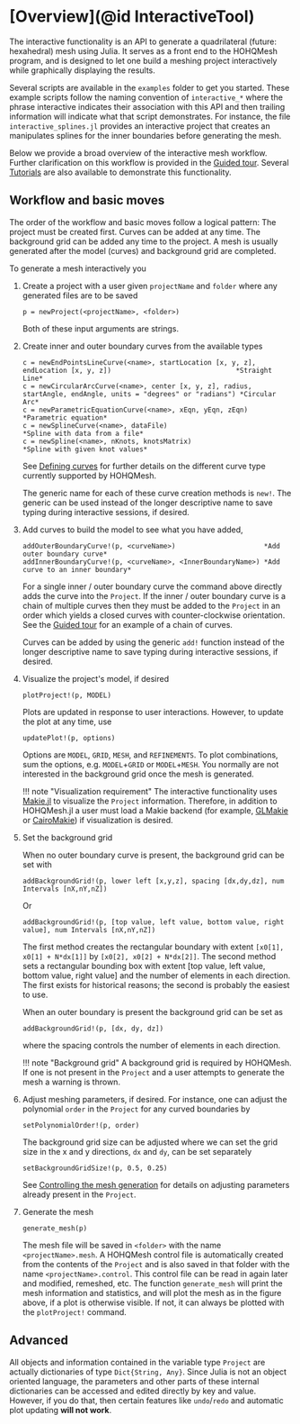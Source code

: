 # [Overview](@id InteractiveTool)

The interactive functionality is an API to generate a quadrilateral (future: hexahedral)
mesh using Julia.
It serves as a front end to the HOHQMesh program, and is designed to let one build a
meshing project interactively while graphically displaying the results.

Several scripts are available in the `examples` folder
to get you started. These example scripts follow the naming convention of `interactive_*` where
the phrase interactive indicates their association with this API and then trailing information
will indicate what that script demonstrates. For instance, the file `interactive_splines.jl`
provides an interactive project that creates an manipulates splines for the inner boundaries before
generating the mesh.

Below we provide a broad overview of the interactive mesh workflow. Further clarification on
this workflow is provided in the [Guided tour](@ref). Several [Tutorials](@ref)
are also available to demonstrate this functionality.

## Workflow and basic moves

The order of the workflow and basic moves follow a logical pattern: The project must be created first.
Curves can be added at any time. The background grid can be added any time to the project.
A mesh is usually generated after the model (curves) and background grid are completed.

To generate a mesh interactively you

1. Create a project with a user given `projectName` and `folder` where any generated files are to be saved

   ```
   p = newProject(<projectName>, <folder>)
   ```

   Both of these input arguments are strings.

2. Create inner and outer boundary curves from the available types

   ```
   c = newEndPointsLineCurve(<name>, startLocation [x, y, z], endLocation [x, y, z])                               *Straight Line*
   c = newCircularArcCurve(<name>, center [x, y, z], radius, startAngle, endAngle, units = "degrees" or "radians") *Circular Arc*
   c = newParametricEquationCurve(<name>, xEqn, yEqn, zEqn)                                                        *Parametric equation*
   c = newSplineCurve(<name>, dataFile)                                                                            *Spline with data from a file*
   c = newSpline(<name>, nKnots, knotsMatrix)                                                                      *Spline with given knot values*
   ```

   See [Defining curves](@ref) for further details on the different curve type currently supported by HOHQMesh.

   The generic name for each of these curve creation methods is `new!`. The generic can be used instead of the longer descriptive name to save typing during interactive sessions, if desired.

3. Add curves to build the model to see what you have added,

   ```
   addOuterBoundaryCurve!(p, <curveName>)                      *Add outer boundary curve*
   addInnerBoundaryCurve!(p, <curveName>, <InnerBoundaryName>) *Add curve to an inner boundary*
   ```

   For a single inner / outer boundary curve the command above directly adds the curve into the `Project`.
   If the inner / outer boundary curve is a chain of multiple curves then they must be added to the `Project`
   in an order which yields a closed curves with counter-clockwise orientation.
   See the [Guided tour](@ref) for an example of a chain of curves.

   Curves can be added by using the generic `add!` function instead of the longer descriptive
   name to save typing during interactive sessions, if desired.

4. Visualize the project's model, if desired

   ```
   plotProject!(p, MODEL)
   ```

   Plots are updated in response to user interactions. However, to update the plot at any time, use

   ```
   updatePlot!(p, options)
   ```

   Options are `MODEL`, `GRID`, `MESH`, and `REFINEMENTS`. To plot combinations, sum the options, e.g.
   `MODEL`+`GRID` or `MODEL`+`MESH`. You normally are not interested in the background grid once
   the mesh is generated.

   !!! note "Visualization requirement"
       The interactive functionality uses [Makie.jl](https://github.com/JuliaPlots/Makie.jl/)
       to visualize the `Project` information. Therefore, in addition to HOHQMesh.jl a user must
       load a Makie backend (for example, [GLMakie](https://github.com/JuliaPlots/GLMakie.jl/) or
       [CairoMakie](https://github.com/JuliaPlots/CairoMakie.jl)) if visualization is desired.

5. Set the background grid

   When no outer boundary curve is present, the background grid can be set with

   ```
   addBackgroundGrid!(p, lower left [x,y,z], spacing [dx,dy,dz], num Intervals [nX,nY,nZ])
   ```

   Or

   ```
   addBackgroundGrid!(p, [top value, left value, bottom value, right value], num Intervals [nX,nY,nZ])
   ```

   The first method creates the rectangular boundary with extent `[x0[1], x0[1] + N*dx[1]]` by
   `[x0[2], x0[2] + N*dx[2]]`. The second method sets a rectangular bounding box with extent
   [top value, left value, bottom value, right value] and the number of elements in each direction.
   The first exists for historical reasons; the second is probably the easiest to use.

   When an outer boundary is present the background grid can be set as

   ```
   addBackgroundGrid!(p, [dx, dy, dz])
   ```

   where the spacing controls the number of elements in each direction.

   !!! note "Background grid"
       A background grid is required by HOHQMesh. If one is not present in the `Project`
       and a user attempts to generate the mesh a warning is thrown.

6. Adjust meshing parameters, if desired. For instance, one can adjust the polynomial
   `order` in the `Project` for any curved boundaries by

   ```
   setPolynomialOrder!(p, order)
   ```

   The background grid size can be adjusted where we can set the grid size in the x and y directions,
   `dx` and `dy`, can be set separately

   ```
   setBackgroundGridSize!(p, 0.5, 0.25)
   ```

   See [Controlling the mesh generation](@ref) for details on adjusting parameters already present
   in the `Project`.

7. Generate the mesh

   ```
   generate_mesh(p)
   ```

   The mesh file will be saved in `<folder>` with the name `<projectName>.mesh`. A HOHQMesh control file
   is automatically created from the contents of the `Project` and is also saved in that folder
   with the name `<projectName>.control`. This control file can be read in again later and modified,
   remeshed, etc. The function `generate_mesh` will print the mesh information and statistics, and will
   plot the mesh as in the figure above, if a plot is otherwise visible.
   If not, it can always be plotted with the `plotProject!` command.

## Advanced

All objects and information contained in the variable type `Project` are actually dictionaries of type `Dict{String, Any}`.
Since Julia is not an object oriented language, the parameters and other parts of these internal dictionaries
can be accessed and edited directly by key and value.
However, if you do that, then certain features like `undo`/`redo` and automatic plot updating **will not work**.